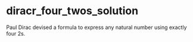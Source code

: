 # diracr_four_twos_solution
Paul Dirac devised a formula to express any natural number using exactly four 2s.
